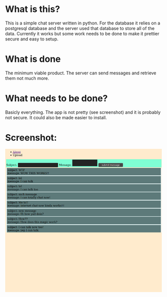 # What is this?
This is a simple chat server written in python. For the database it relies on a postgresql database and the server used that
database to store all of the data. Currently it works but some work needs to be done to make it prettier secure and easy to 
setup.
# What is done
The minimum viable product. The server can send messages and retrieve them not much more.
# What needs to be done?
Basicly everything. The app is not pretty (see screenshot) and it is probably not secure. It could also be made easier to 
install.
# Screenshot:
![](readme/screenshot.png)